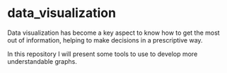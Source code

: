 # data_visualization
Data visualization has become a key aspect to know how to get the most out of information, helping to make decisions in a prescriptive way.

In this repository I will present some tools to use to develop more understandable graphs.
